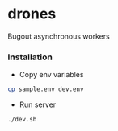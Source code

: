 # drones
Bugout asynchronous workers

### Installation

- Copy env variables

```bash
cp sample.env dev.env
```

- Run server

```bash
./dev.sh
```
